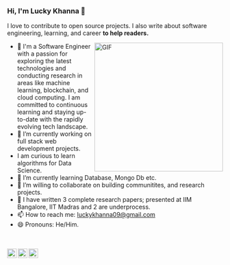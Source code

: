 ### Hi, I'm Lucky Khanna 👋

I love to contribute to open source projects. I also write about software engineering, learning, and career **to help readers.**  

<img align="right" alt="GIF" height="300px" width="300px" src="./assets/skr-sig.gif" />

- 🔭 I'm a Software Engineer with a passion for exploring the latest technologies and conducting research in areas like machine learning, blockchain, and cloud computing. I am committed to continuous learning and staying up-to-date with the rapidly evolving tech landscape.
- 🔭 I’m currently working on full stack web development projects.
- I am curious to learn algorithms for Data Science.
- 🌱 I’m currently learning Database, Mongo Db etc.
- 👯 I’m willing to collaborate on building communitites, and research projects.
- 👯 I have written 3 complete research papers; presented at IIM Bangalore, IIT Madras and 2 are underprocess.
- 📫 How to reach me: luckykhanna09@gmail.com
- 😄 Pronouns: He/Him.






<br>



<br>
<a href="https://twitter.com/LuckyKh96031152?s=20">
  <img align="left" alt="Lucky Khanna | Twitter" width="22px" src="https://cdn.jsdelivr.net/npm/simple-icons@v3/icons/twitter.svg" />
</a>
<a href="https://www.linkedin.com/in/lucky-khanna">
  <img align="left" alt="Lucky Khanna LinkdeIN" width="22px" src="https://cdn.jsdelivr.net/npm/simple-icons@v3/icons/linkedin.svg" />
</a>

<a href="http://www.bigbucket.rf.gd">
  <img align="left" alt="Buy me a Coffee" width="22px" src="https://cdn.jsdelivr.net/npm/simple-icons@3.0.1/icons/buymeacoffee.svg" />
</a>

